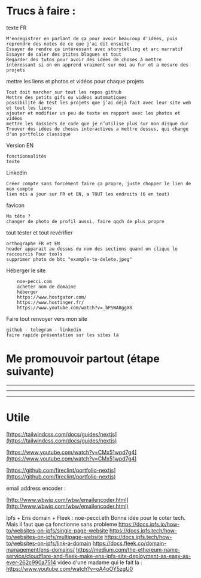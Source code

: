# Trucs à faire :

texte FR

    M'enregistrer en parlant de ça pour avoir beaucoup d'idées, puis reprendre des notes de ce que j'ai dit ensuite
    Essayer de rendre ça intéressant avec storytelling et arc narratif
    Essayer de caler des ptites blagues et tout
    Regarder des tutos pour avoir des idées de choses à mettre
    intéressant si on en apprend vraiment sur moi au fur et a mesure des projets

mettre les liens et photos et vidéos pour chaque projets

    Tout doit marcher sur tout les repos github
    Mettre des petits gifs ou vidéos automatiques
    possibilité de test les projets que j’ai déjà fait avec leur site web et tout les liens
    ajouter et modifier un peu de texte en rapport avec les photos et vidéos
    mettre les dossiers de code que je n’utilise plus sur mon disque dur
    Trouver des idées de choses interactives a mettre dessus, qui change d'un portfolio classique

Version EN

    fonctionnalités
    texte

Linkedin

    Créer compte sans forcément faire ça propre, juste chopper le lien de mon compte
    lien mis a jour sur FR et EN, a TOUT les endroits (6 en tout)

favicon

    Ma tête ?
    changer de photo de profil aussi, faire qqch de plus propre

tout tester et tout revérifier

    orthographe FR et EN
    header apparait au dessus du nom des sections quand on clique le raccourcis Pour tools
    supprimer photo de btc "example-to-delete.jpeg"

Héberger le site

        noe-pecci.com
        acheter nom de domaine
        héberger
        https://www.hostgator.com/
        https://www.hostinger.fr/
        https://www.youtube.com/watch?v=_bPSWABggX8


Faire tout renvoyer vers mon site

    github - telegram - linkedin
    faire rapide présentation sur les sites là

# Me promouvoir partout (étape suivante)

---

---

---

# Utile

[https://tailwindcss.com/docs/guides/nextjs](https://tailwindcss.com/docs/guides/nextjs)

[https://www.youtube.com/watch?v=CMx51wpd7g4](https://www.youtube.com/watch?v=CMx51wpd7g4)

[https://github.com/fireclint/portfolio-nextjs](https://github.com/fireclint/portfolio-nextjs)

email address encoder :

[http://www.wbwip.com/wbw/emailencoder.html](http://www.wbwip.com/wbw/emailencoder.html)

Ipfs + Ens domain + Fleek :
noe-pecci.eth
Bonne idée pour le coter tech. Mais il faut que ça fonctionne sans probleme
https://docs.ipfs.io/how-to/websites-on-ipfs/single-page-website
https://docs.ipfs.tech/how-to/websites-on-ipfs/multipage-website
https://docs.ipfs.tech/how-to/websites-on-ipfs/link-a-domain
https://docs.fleek.co/domain-management/ens-domains/
https://medium.com/the-ethereum-name-service/cloudflare-and-fleek-make-ens-ipfs-site-deployment-as-easy-as-ever-262c990a7514
video d'une madame qui le fait la : https://www.youtube.com/watch?v=oA4oOY5zgU0
